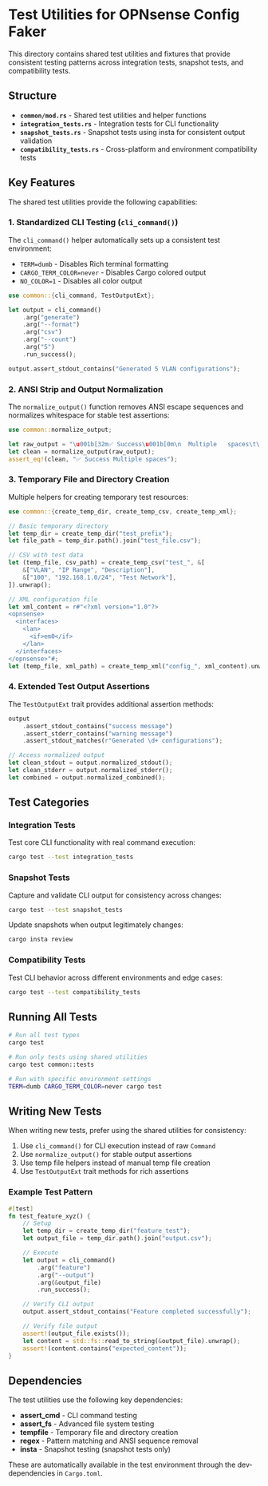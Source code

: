 # Test Utilities for OPNsense Config Faker

This directory contains shared test utilities and fixtures that provide consistent testing patterns across integration tests, snapshot tests, and compatibility tests.

## Structure

- **`common/mod.rs`** - Shared test utilities and helper functions
- **`integration_tests.rs`** - Integration tests for CLI functionality
- **`snapshot_tests.rs`** - Snapshot tests using insta for consistent output validation
- **`compatibility_tests.rs`** - Cross-platform and environment compatibility tests

## Key Features

The shared test utilities provide the following capabilities:

### 1. Standardized CLI Testing (`cli_command()`)

The `cli_command()` helper automatically sets up a consistent test environment:

- `TERM=dumb` - Disables Rich terminal formatting
- `CARGO_TERM_COLOR=never` - Disables Cargo colored output
- `NO_COLOR=1` - Disables all color output

```rust
use common::{cli_command, TestOutputExt};

let output = cli_command()
    .arg("generate")
    .arg("--format")
    .arg("csv")
    .arg("--count")
    .arg("5")
    .run_success();

output.assert_stdout_contains("Generated 5 VLAN configurations");
```

### 2. ANSI Strip and Output Normalization

The `normalize_output()` function removes ANSI escape sequences and normalizes whitespace for stable test assertions:

```rust
use common::normalize_output;

let raw_output = "\u001b[32m✅ Success\u001b[0m\n  Multiple   spaces\t\n";
let clean = normalize_output(raw_output);
assert_eq!(clean, "✅ Success Multiple spaces");
```

### 3. Temporary File and Directory Creation

Multiple helpers for creating temporary test resources:

```rust
use common::{create_temp_dir, create_temp_csv, create_temp_xml};

// Basic temporary directory
let temp_dir = create_temp_dir("test_prefix");
let file_path = temp_dir.path().join("test_file.csv");

// CSV with test data
let (temp_file, csv_path) = create_temp_csv("test_", &[
    &["VLAN", "IP Range", "Description"],
    &["100", "192.168.1.0/24", "Test Network"],
]).unwrap();

// XML configuration file
let xml_content = r#"<?xml version="1.0"?>
<opnsense>
  <interfaces>
    <lan>
      <if>em0</if>
    </lan>
  </interfaces>
</opnsense>"#;
let (temp_file, xml_path) = create_temp_xml("config_", xml_content).unwrap();
```

### 4. Extended Test Output Assertions

The `TestOutputExt` trait provides additional assertion methods:

```rust
output
    .assert_stdout_contains("success message")
    .assert_stderr_contains("warning message")
    .assert_stdout_matches(r"Generated \d+ configurations");

// Access normalized output
let clean_stdout = output.normalized_stdout();
let clean_stderr = output.normalized_stderr();
let combined = output.normalized_combined();
```

## Test Categories

### Integration Tests

Test core CLI functionality with real command execution:

```bash
cargo test --test integration_tests
```

### Snapshot Tests

Capture and validate CLI output for consistency across changes:

```bash
cargo test --test snapshot_tests
```

Update snapshots when output legitimately changes:

```bash
cargo insta review
```

### Compatibility Tests

Test CLI behavior across different environments and edge cases:

```bash
cargo test --test compatibility_tests
```

## Running All Tests

```bash
# Run all test types
cargo test

# Run only tests using shared utilities
cargo test common::tests

# Run with specific environment settings
TERM=dumb CARGO_TERM_COLOR=never cargo test
```

## Writing New Tests

When writing new tests, prefer using the shared utilities for consistency:

1. Use `cli_command()` for CLI execution instead of raw `Command`
2. Use `normalize_output()` for stable output assertions
3. Use temp file helpers instead of manual temp file creation
4. Use `TestOutputExt` trait methods for rich assertions

### Example Test Pattern

```rust
#[test]
fn test_feature_xyz() {
    // Setup
    let temp_dir = create_temp_dir("feature_test");
    let output_file = temp_dir.path().join("output.csv");

    // Execute
    let output = cli_command()
        .arg("feature")
        .arg("--output")
        .arg(&output_file)
        .run_success();

    // Verify CLI output
    output.assert_stdout_contains("Feature completed successfully");

    // Verify file output
    assert!(output_file.exists());
    let content = std::fs::read_to_string(&output_file).unwrap();
    assert!(content.contains("expected_content"));
}
```

## Dependencies

The test utilities use the following key dependencies:

- **assert_cmd** - CLI command testing
- **assert_fs** - Advanced file system testing
- **tempfile** - Temporary file and directory creation
- **regex** - Pattern matching and ANSI sequence removal
- **insta** - Snapshot testing (snapshot tests only)

These are automatically available in the test environment through the dev-dependencies in `Cargo.toml`.
